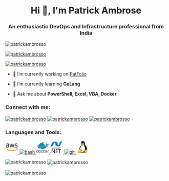 <h1 align="center">Hi 👋, I'm Patrick Ambrose</h1>
<h3 align="center">An enthusiastic DevOps and Infrastructure professional from India</h3>

<p align="left"> <img src="https://komarev.com/ghpvc/?username=patrickambrosso&label=Profile%20views&color=0e75b6&style=flat" alt="patrickambrosso" /> </p>

<p align="left"> <a href="https://github.com/ryo-ma/github-profile-trophy"><img src="https://github-profile-trophy.vercel.app/?username=patrickambrosso" alt="patrickambrosso" /></a> </p>

<p align="left"> <a href="https://twitter.com/patrickambrosso" target="blank"><img src="https://img.shields.io/twitter/follow/patrickambrosso?logo=twitter&style=for-the-badge" alt="patrickambrosso" /></a> </p>

- 🔭 I’m currently working on [PatFolio](https://github.com/PatrickAmbrosso/PatFolio)

- 🌱 I’m currently learning **GoLang**

- 💬 Ask me about **PowerShell, Excel, VBA, Docker**

<h3 align="left">Connect with me:</h3>
<p align="left">
<a href="https://twitter.com/patrickambrosso" target="blank"><img align="center" src="https://raw.githubusercontent.com/rahuldkjain/github-profile-readme-generator/master/src/images/icons/Social/twitter.svg" alt="patrickambrosso" height="30" width="40" /></a>
<a href="https://linkedin.com/in/patrickambrosso" target="blank"><img align="center" src="https://raw.githubusercontent.com/rahuldkjain/github-profile-readme-generator/master/src/images/icons/Social/linked-in-alt.svg" alt="patrickambrosso" height="30" width="40" /></a>
<a href="https://instagram.com/patrickambrosso" target="blank"><img align="center" src="https://raw.githubusercontent.com/rahuldkjain/github-profile-readme-generator/master/src/images/icons/Social/instagram.svg" alt="patrickambrosso" height="30" width="40" /></a>
</p>

<h3 align="left">Languages and Tools:</h3>
<p align="left"> <a href="https://aws.amazon.com" target="_blank" rel="noreferrer"> <img src="https://raw.githubusercontent.com/devicons/devicon/master/icons/amazonwebservices/amazonwebservices-original-wordmark.svg" alt="aws" width="40" height="40"/> </a> <a href="https://www.gnu.org/software/bash/" target="_blank" rel="noreferrer"> <img src="https://www.vectorlogo.zone/logos/gnu_bash/gnu_bash-icon.svg" alt="bash" width="40" height="40"/> </a> <a href="https://www.docker.com/" target="_blank" rel="noreferrer"> <img src="https://raw.githubusercontent.com/devicons/devicon/master/icons/docker/docker-original-wordmark.svg" alt="docker" width="40" height="40"/> </a> <a href="https://dotnet.microsoft.com/" target="_blank" rel="noreferrer"> <img src="https://raw.githubusercontent.com/devicons/devicon/master/icons/dot-net/dot-net-original-wordmark.svg" alt="dotnet" width="40" height="40"/> </a> <a href="https://git-scm.com/" target="_blank" rel="noreferrer"> <img src="https://www.vectorlogo.zone/logos/git-scm/git-scm-icon.svg" alt="git" width="40" height="40"/> </a> <a href="https://www.linux.org/" target="_blank" rel="noreferrer"> <img src="https://raw.githubusercontent.com/devicons/devicon/master/icons/linux/linux-original.svg" alt="linux" width="40" height="40"/> </a> </p>

<p><img align="left" src="https://github-readme-stats.vercel.app/api/top-langs?username=patrickambrosso&show_icons=true&locale=en&layout=compact" alt="patrickambrosso" /></p>

<p>&nbsp;<img align="center" src="https://github-readme-stats.vercel.app/api?username=patrickambrosso&show_icons=true&locale=en" alt="patrickambrosso" /></p>

<p><img align="center" src="https://github-readme-streak-stats.herokuapp.com/?user=patrickambrosso&" alt="patrickambrosso" /></p>
